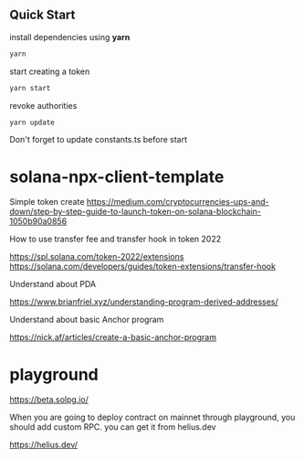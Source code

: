 ## Quick Start

install dependencies using **yarn**

```sh
yarn
```

start creating a token

```sh
yarn start
```

revoke authorities

```sh
yarn update
```


Don't forget to update constants.ts before start

# solana-npx-client-template

Simple token create
https://medium.com/cryptocurrencies-ups-and-down/step-by-step-guide-to-launch-token-on-solana-blockchain-1050b90a0856

How to use transfer fee and transfer hook in token 2022

https://spl.solana.com/token-2022/extensions
https://solana.com/developers/guides/token-extensions/transfer-hook

Understand about PDA

https://www.brianfriel.xyz/understanding-program-derived-addresses/

Understand about basic Anchor program

https://nick.af/articles/create-a-basic-anchor-program


# playground
https://beta.solpg.io/

When you are going to deploy contract on mainnet through playground, you should add custom RPC. you can get it from helius.dev

https://helius.dev/

